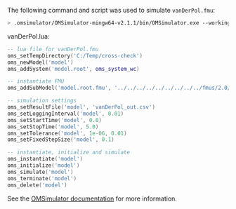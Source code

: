 The following command and script was used to simulate `vanDerPol.fmu`:
```bash
> .omsimulator/OMSimulator-mingw64-v2.1.1/bin/OMSimulator.exe --workingDir=results/2.0/cs/win64/OMSimulator/v2.1.1/FMUSDK/2.0.4/vanDerPol --stripRoot=true --skipCSVHeader=true --addParametersToCSV=true --suppressPath=true --timeout=60 vanDerPol.lua
```

vanDerPol.lua:
```lua
-- lua file for vanDerPol.fmu
oms_setTempDirectory('C:/Temp/cross-check')
oms_newModel('model')
oms_addSystem('model.root', oms_system_wc)

-- instantiate FMU
oms_addSubModel('model.root.fmu', '../../../../../../../../../fmus/2.0/cs/win64/FMUSDK/2.0.4/vanDerPol/vanDerPol.fmu')

-- simulation settings
oms_setResultFile('model', 'vanDerPol_out.csv')
oms_setLoggingInterval('model', 0.01)
oms_setStartTime('model', 0.0)
oms_setStopTime('model', 5.0)
oms_setTolerance('model', 1e-06, 0.01)
oms_setFixedStepSize('model', 0.1)

-- instantiate, initialize and simulate
oms_instantiate('model')
oms_initialize('model')
oms_simulate('model')
oms_terminate('model')
oms_delete('model')
```
See the [OMSimulator documentation](https://openmodelica.org/doc/OMSimulator/master/html/index.html) for more information.

